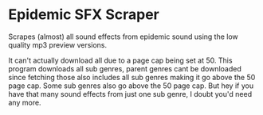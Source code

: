 # Epidemic SFX Scraper
Scrapes (almost) all sound effects from epidemic sound using the low quality mp3 preview versions.

It can't actually download all due to a page cap being set at 50. This program downloads all sub genres, parent genres cant be downloaded since fetching those also includes all sub genres making it go above the 50 page cap. Some sub genres also go above the 50 page cap. But hey if you have that many sound effects from just one sub genre, I doubt you'd need any more.
